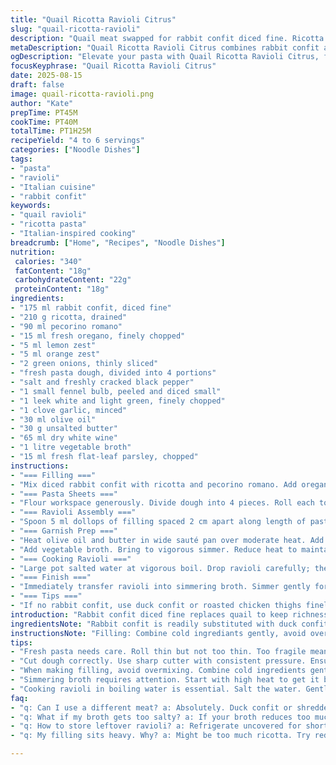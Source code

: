```yaml
---
title: "Quail Ricotta Ravioli Citrus"
slug: "quail-ricotta-ravioli"
description: "Quail meat swapped for rabbit confit diced fine. Ricotta reduced by 30 percent, pecorino romano replaces parmigiano reggiano. Lemon zest remains but add orange zest for fresh twist. Fresh oregano instead of basil. Fresh pasta rolled thinner at setting 4 (not 5) for delicate bite. Carrot replaced by fennel bulb for subtle sweetness. Shallots replaced by leeks for softer aroma. Olive oil halved, butter added for richness in garnish. White wine increased 5 ml. Chicken broth swapped with vegetable broth for lighter mouthfeel. Reduced simmer 18 minutes to avoid over-reduction. Ravioli cooked till tender but not mushy, about 3 minutes."
metaDescription: "Quail Ricotta Ravioli Citrus combines rabbit confit and fresh citrus for a rich yet balanced dish. Elevate your pasta with vibrant flavors."
ogDescription: "Elevate your pasta with Quail Ricotta Ravioli Citrus, featuring rabbit confit and fresh herbs for a delicious twist."
focusKeyphrase: "Quail Ricotta Ravioli Citrus"
date: 2025-08-15
draft: false
image: quail-ricotta-ravioli.png
author: "Kate"
prepTime: PT45M
cookTime: PT40M
totalTime: PT1H25M
recipeYield: "4 to 6 servings"
categories: ["Noodle Dishes"]
tags:
- "pasta"
- "ravioli"
- "Italian cuisine"
- "rabbit confit"
keywords:
- "quail ravioli"
- "ricotta pasta"
- "Italian-inspired cooking"
breadcrumb: ["Home", "Recipes", "Noodle Dishes"]
nutrition: 
 calories: "340"
 fatContent: "18g"
 carbohydrateContent: "22g"
 proteinContent: "18g"
ingredients:
- "175 ml rabbit confit, diced fine"
- "210 g ricotta, drained"
- "90 ml pecorino romano"
- "15 ml fresh oregano, finely chopped"
- "5 ml lemon zest"
- "5 ml orange zest"
- "2 green onions, thinly sliced"
- "fresh pasta dough, divided into 4 portions"
- "salt and freshly cracked black pepper"
- "1 small fennel bulb, peeled and diced small"
- "1 leek white and light green, finely chopped"
- "1 clove garlic, minced"
- "30 ml olive oil"
- "30 g unsalted butter"
- "65 ml dry white wine"
- "1 litre vegetable broth"
- "15 ml fresh flat-leaf parsley, chopped"
instructions:
- "=== Filling ==="
- "Mix diced rabbit confit with ricotta and pecorino romano. Add oregano, lemon and orange zest, green onions. Season with salt and pepper. Combine gently but thoroughly. The finer the rabbit cuts, the neater the filling; no large chunks that tear pasta."
- "=== Pasta Sheets ==="
- "Flour workspace generously. Divide dough into 4 pieces. Roll each to rough rectangle just wide enough for pasta roller. Run each through pasta machine thin setting 4, lightly dusting to prevent sticking. Lay sheets on floured surface to avoid moisture build-up."
- "=== Ravioli Assembly ==="
- "Spoon 5 ml dollops of filling spaced 2 cm apart along length of pasta sheet bottom half. Brush water lightly around filling edges with pastry brush. Fold pasta over filling side and press dough firmly, expelling air pockets to prevent bubbling when cooked. Cut rounds with 4 cm cutter pressed flat at edges to seal. Transfer ravioli to floured tray, cover with clean towel to prevent drying. Chill 15 minutes minimum."
- "=== Garnish Prep ==="
- "Heat olive oil and butter in wide sauté pan over moderate heat. Add diced fennel, chopped leek, and garlic. Sweat gently, stirring often. When softened and aromatic (about 5-7 minutes), raise heat and deglaze pan with white wine. Let wine bubble vigorously for 45 seconds to drive off alcohol."
- "Add vegetable broth. Bring to vigorous simmer. Reduce heat to maintain medium simmer. Cook until broth volume shrinks by 25 percent, about 18 minutes. Check regularly. Broth should thicken slightly, concentrate flavors but not turn syrupy. Final seasoning with salt, pepper, and parsley."
- "=== Cooking Ravioli ==="
- "Large pot salted water at vigorous boil. Drop ravioli carefully; they sink, rise to surface as sign of doneness. Cook 3 minutes max. Bite test: tender wrapper with slight chew, no gumminess inside. Drain using slotted spoon; do not let sit or get waterlogged."
- "=== Finish ==="
- "Immediately transfer ravioli into simmering broth. Simmer gently for 2 minutes to let ravioli soak some broth flavor, avoid breaking. Serve hot with broth spooned over. Garnish with extra parsley."
- "=== Tips ==="
- "If no rabbit confit, use duck confit or roasted chicken thighs finely shredded. Ricotta substitution: homemade or drained cottage cheese pressed fine. For pasta, premature drying causes cracks; keep covered. Use wetter filling cautiously, it can make dough soggy. Watch broth reduction carefully—too long evaporation makes sauce salty and thick. Fresh herb substitution is your friend depending on season."
introduction: "Rabbit confit diced fine replaces quail to keep richness but softer. Ricotta’s cut back 30 percent; balance lean and creamy. Pecorino romano sharper than parm but more punch. Oregano swaps basil for earthier flavor. Mix lemon with orange zest. Thin dough rolled at setting 4; malleable but delicate. Fennel bulb and leek take carrot and shallot roles—layer sweetness and aroma. Butter added alongside halved olive oil for silkier mouthfeel. White wine volume increased slightly; veggie broth replaces chicken for lighter, less fatty foundation. Cooking times trimmed 5–10 percent; watch bubbling and aroma instead of clock. Don't cram ravioli too full—they burst. Aim for firm edges and filling tender but noticeable. Garnish thickened and perfume-rich. Final simmer in broth takes 2 minutes, then plate with parsley sprinkle."
ingredientsNote: "Rabbit confit is readily substituted with duck confit or shredded roast chicken thighs; fine dice or shred to fit pasta clearly. Ricotta should be drained well, or use pressed cottage cheese for texture without wateriness. Pecorino romano is your salty punch; if missing, good parmesan twice reduced works acceptable. Swap oregano for basil, thyme, or sage depending on mood. Citrus zest—combine lemon and orange or switch to lime for bright freshness. Pasta dough thinner than usual; dough elasticity improves with resting but keep covered to prevent drying or cracking. Fennel adds sweet anise fragrance, a beautiful counterpoint to meat; leek replacing shallot softens aroma and texture. Halving olive oil, incorporating butter gives richer mouthfeel, less sharpness. Dry white wine must be something crisp and not sweet; a sauvignon blanc is great here. Vegetable broth lightens the bowl, but chicken broth remains an option for deeper layers."
instructionsNote: "Filling: Combine cold ingrediants gently, avoid overmixing or warm filling; keeps structure intact. Dough: Roll pasta thinner than normal to not overwhelm filling but sturdy enough to hold. Laminate progressively for strength. Assembly: Keep filling portions small and spaced; water as glue is essential to avoid leaks but don’t drench or ravioli get soggy. Cutting: Use sharp cutter, steady pressure. Press edges well, especially corners, no trapped air for clean poofs during cooking. Wait before cooking to let dough relax, aids utensils handling. Garnish: Gentle sweat vegetables until soft and fragrant—don't brown, no bitterness. Deglaze: Badly burnt bits ruin sauce, watch for only golden fond. Simmer broth Reduction: Must reduce but watch time and volume so sauce is rich but not too concentrated. Cook ravioli in rapidly boiling water that’s just salty enough; over salt or under salt changes taste significantly. Drain well but fast—they can break and water dilute broth. Final simmer with broth absorbs flavor but watch carefully; ravioli brittle if overcooked. Serve immediately."
tips:
- "Fresh pasta needs care. Roll thin but not too thin. Too fragile means tears; sturdy enough to hold filling. Rest dough covered, avoid drying. Watch for elasticity—keep an eye on its feel."
- "Cut dough correctly. Use sharp cutter with consistent pressure. Ensures clean edges. Sealing is key to prevent leaks. If leaks occur, your filling makes broth watery. Avoid too much water for sealing."
- "When making filling, avoid overmixing. Combine cold ingredients gently maintains structure. Warm filling compromises ravioli integrity. Watch for texture as you mix, subtle but critical."
- "Simmering broth requires attention. Start with high heat to get it bubbling. Reduce to medium; don’t let it over-reduce. 25% reduction is the goal—thickness matters. Too thick, too salty."
- "Cooking ravioli in boiling water is essential. Salt the water. Gently drop in; let them rise. 3 minutes max. Test for tenderness—no gumminess. Drain promptly to prevent sogginess."
faq:
- "q: Can I use a different meat? a: Absolutely. Duck confit or shredded chicken works well. Adjust for flavor. Just not as rich as rabbit."
- "q: What if my broth gets too salty? a: If your broth reduces too much, balance with water. But watch—don’t dilute flavor. Adding some extra herbs can help."
- "q: How to store leftover ravioli? a: Refrigerate uncovered for short term. Or freeze uncooked ravioli on a tray then transfer to bags. Keep texture intact."
- "q: My filling sits heavy. Why? a: Might be too much ricotta. Try reducing the ricotta more. Substituting with drier cheese gives better results."

---
```

